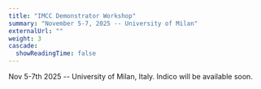 ```yaml
---
title: "IMCC Demonstrator Workshop"
summary: "November 5-7, 2025 -- University of Milan"
externalUrl: ""
weight: 3
cascade:
  showReadingTime: false
---
```


Nov 5-7th 2025 -- University of Milan, Italy. Indico will be available soon.
